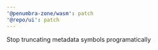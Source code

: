 ```yaml
---
'@penumbra-zone/wasm': patch
'@repo/ui': patch
---
```


Stop truncating metadata symbols programatically
